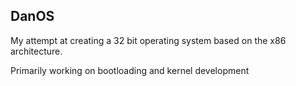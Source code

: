## DanOS

My attempt at creating a 32 bit operating system based on the x86 architecture.

Primarily working on bootloading and kernel development
